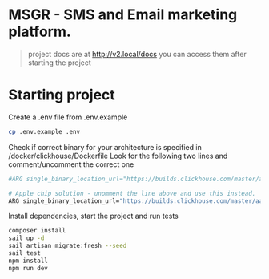 # MSGR - SMS and Email marketing platform.


> project docs are at http://v2.local/docs you can access them after starting the project

# Starting project
Create a .env file from .env.example
```bash
cp .env.example .env
```

Check if correct binary for your architecture is specified in /docker/clickhouse/Dockerfile
Look for the following two lines and comment/uncomment the correct one
```bash
#ARG single_binary_location_url="https://builds.clickhouse.com/master/amd64/clickhouse"

# Apple chip solution - unomment the line above and use this instead.
ARG single_binary_location_url="https://builds.clickhouse.com/master/aarch64/clickhouse"
````

Install dependencies, start the project and run tests
```bash
composer install
sail up -d
sail artisan migrate:fresh --seed
sail test
npm install
npm run dev
```
